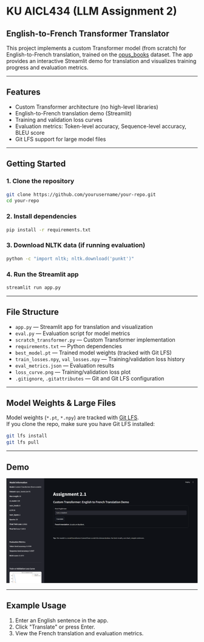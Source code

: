 # KU AICL434 (LLM Assignment 2)

## English-to-French Transformer Translator

This project implements a custom Transformer model (from scratch) for English-to-French translation, trained on the [opus_books](https://huggingface.co/datasets/opus_books) dataset. The app provides an interactive Streamlit demo for translation and visualizes training progress and evaluation metrics.

---

## Features

- Custom Transformer architecture (no high-level libraries)
- English-to-French translation demo (Streamlit)
- Training and validation loss curves
- Evaluation metrics: Token-level accuracy, Sequence-level accuracy, BLEU score
- Git LFS support for large model files

---

## Getting Started

### 1. Clone the repository

```bash
git clone https://github.com/yourusername/your-repo.git
cd your-repo
```

### 2. Install dependencies

```bash
pip install -r requirements.txt
```

### 3. Download NLTK data (if running evaluation)

```bash
python -c "import nltk; nltk.download('punkt')"
```

### 4. Run the Streamlit app

```bash
streamlit run app.py
```

---

## File Structure

- `app.py` — Streamlit app for translation and visualization
- `eval.py` — Evaluation script for model metrics
- `scratch_transformer.py` — Custom Transformer implementation
- `requirements.txt` — Python dependencies
- `best_model.pt` — Trained model weights (tracked with Git LFS)
- `train_losses.npy`, `val_losses.npy` — Training/validation loss history
- `eval_metrics.json` — Evaluation results
- `loss_curve.png` — Training/validation loss plot
- `.gitignore`, `.gitattributes` — Git and Git LFS configuration

---

## Model Weights & Large Files

Model weights (`*.pt`, `*.npy`) are tracked with [Git LFS](https://git-lfs.github.com/).  
If you clone the repo, make sure you have Git LFS installed:

```bash
git lfs install
git lfs pull
```

---

## Demo

![App Screenshot](screenshot.png)

---

## Example Usage

1. Enter an English sentence in the app.
2. Click "Translate" or press Enter.
3. View the French translation and evaluation metrics.
